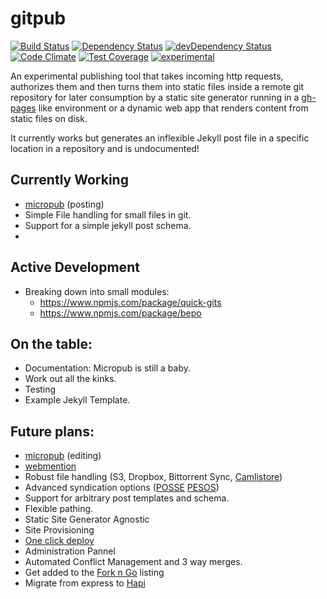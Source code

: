 gitpub
======

[![Build Status](https://travis-ci.org/bcomnes/gitpub.svg?branch=master)](https://travis-ci.org/bcomnes/gitpub)
[![Dependency Status](https://david-dm.org/bcomnes/gitpub.svg?style)](https://david-dm.org/bcomnes/gitpub)
[![devDependency Status](https://david-dm.org/bcomnes/gitpub/dev-status.svg)](https://david-dm.org/bcomnes/gitpub#info=devDependencies)
[![Code Climate](https://codeclimate.com/github/bcomnes/gitpub/badges/gpa.svg)](https://codeclimate.com/github/bcomnes/gitpub)
[![Test Coverage](https://codeclimate.com/github/bcomnes/gitpub/badges/coverage.svg)](https://codeclimate.com/github/bcomnes/gitpub)
[![experimental](http://badges.github.io/stability-badges/dist/experimental.svg)](http://github.com/badges/stability-badges)

An experimental publishing tool that takes incoming http requests, authorizes them and then turns them into static files inside a remote git repository for later consumption by a static site generator running in a [gh-pages](https://pages.github.com/) like environment or a dynamic web app that renders content from static files on disk.

It currently works but generates an inflexible Jekyll post file in a specific location in a repository and is undocumented!

## Currently Working

- [micropub](http://indiewebcamp.com/micropub) (posting)
- Simple File handling for small files in git.
- Support for a simple jekyll post schema.
- 

## Active Development

- Breaking down into small modules:
  - https://www.npmjs.com/package/quick-gits
  - https://www.npmjs.com/package/bepo

## On the table:

- Documentation:  Micropub is still a baby.
- Work out all the kinks.
- Testing
- Example Jekyll Template.

## Future plans:

- [micropub](http://indiewebcamp.com/micropub) (editing)
- [webmention](http://indiewebcamp.com/micropub)
- Robust file handling (S3, Dropbox, Bittorrent Sync, [Camlistore](https://camlistore.org/))
- Advanced syndication options ([POSSE](http://indiewebcamp.com/POSSE) [PESOS](http://indiewebcamp.com/PESOS))
- Support for arbitrary post templates and schema.
- Flexible pathing.
- Static Site Generator Agnostic
- Site Provisioning
- [One click deploy](https://blog.heroku.com/archives/2014/8/7/heroku-button)
- Administration Pannel
- Automated Conflict Management and 3 way merges.
- Get added to the [Fork n Go](http://jlord.github.io/forkngo/) listing
- Migrate from express to [Hapi](https://github.com/hapijs/hapi)
